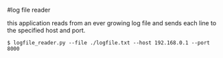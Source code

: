 #log file reader

this application reads from an ever growing log file and sends each line to
the specified host and port.

    $ logfile_reader.py --file ./logfile.txt --host 192.168.0.1 --port 8000

